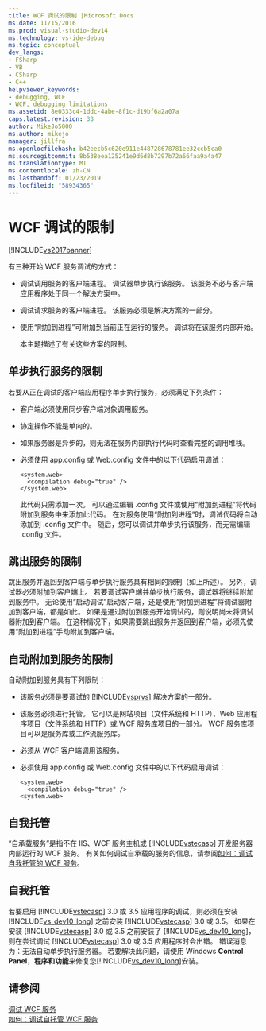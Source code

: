 ```yaml
---
title: WCF 调试的限制 |Microsoft Docs
ms.date: 11/15/2016
ms.prod: visual-studio-dev14
ms.technology: vs-ide-debug
ms.topic: conceptual
dev_langs:
- FSharp
- VB
- CSharp
- C++
helpviewer_keywords:
- debugging, WCF
- WCF, debugging limitations
ms.assetid: 8e0333c4-1ddc-4abe-8f1c-d19bf6a2a07a
caps.latest.revision: 33
author: MikeJo5000
ms.author: mikejo
manager: jillfra
ms.openlocfilehash: b42eecb5c620e911e448728678781ee32ccb5ca0
ms.sourcegitcommit: 8b538eea125241e9d6d8b7297b72a66faa9a4a47
ms.translationtype: MT
ms.contentlocale: zh-CN
ms.lasthandoff: 01/23/2019
ms.locfileid: "58934365"
---
```

# <a name="limitations-on-wcf-debugging"></a>WCF 调试的限制
[!INCLUDE[vs2017banner](../includes/vs2017banner.md)]

有三种开始 WCF 服务调试的方式：  
  
- 调试调用服务的客户端进程。 调试器单步执行该服务。 该服务不必与客户端应用程序处于同一个解决方案中。  
  
- 调试请求服务的客户端进程。 该服务必须是解决方案的一部分。  
  
- 使用“附加到进程”可附加到当前正在运行的服务。 调试将在该服务内部开始。  
  
  本主题描述了有关这些方案的限制。  
  
## <a name="limitations-on-stepping-into-a-service"></a>单步执行服务的限制  
 若要从正在调试的客户端应用程序单步执行服务，必须满足下列条件：  
  
-   客户端必须使用同步客户端对象调用服务。  
  
-   协定操作不能是单向的。  
  
-   如果服务器是异步的，则无法在服务内部执行代码时查看完整的调用堆栈。  
  
-   必须使用 app.config 或 Web.config 文件中的以下代码启用调试：  
  
    ```  
    <system.web>  
      <compilation debug="true" />  
    </system.web>  
    ```  
  
     此代码只需添加一次。 可以通过编辑 .config 文件或使用“附加到进程”将代码附加到服务中来添加此代码。 在对服务使用“附加到进程”时，调试代码将自动添加到 .config 文件中。 随后，您可以调试并单步执行该服务，而无需编辑 .config 文件。  
  
## <a name="limitations-on-stepping-out-of-a-service"></a>跳出服务的限制  
 跳出服务并返回到客户端与单步执行服务具有相同的限制（如上所述）。 另外，调试器必须附加到客户端上。 若要调试客户端并单步执行服务，调试器将继续附加到服务中。 无论使用“启动调试”启动客户端，还是使用“附加到进程”将调试器附加到客户端，都是如此。 如果是通过附加到服务开始调试的，则说明尚未将调试器附加到客户端。 在这种情况下，如果需要跳出服务并返回到客户端，必须先使用“附加到进程”手动附加到客户端。  
  
## <a name="limitations-on-automatic-attach-to-a-service"></a>自动附加到服务的限制  
 自动附加到服务具有下列限制：  
  
-   该服务必须是要调试的 [!INCLUDE[vsprvs](../includes/vsprvs-md.md)] 解决方案的一部分。  
  
-   该服务必须进行托管。 它可以是网站项目（文件系统和 HTTP）、Web 应用程序项目（文件系统和 HTTP）或 WCF 服务库项目的一部分。 WCF 服务库项目可以是服务库或工作流服务库。  
  
-   必须从 WCF 客户端调用该服务。  
  
-   必须使用 app.config 或 Web.config 文件中的以下代码启用调试：  
  
    ```  
    <system.web>  
      <compilation debug="true" />  
    <system.web>  
    ```  
  
## <a name="self-hosting"></a>自我托管  
 “自承载服务”是指不在 IIS、WCF 服务主机或 [!INCLUDE[vstecasp](../includes/vstecasp-md.md)] 开发服务器内部运行的 WCF 服务。 有关如何调试自承载的服务的信息，请参阅[如何：调试自我托管的 WCF 服务](../debugger/how-to-debug-a-self-hosted-wcf-service.md)。  
  
## <a name="self-hosting"></a>自我托管  
 若要启用 [!INCLUDE[vstecasp](../includes/vstecasp-md.md)] 3.0 或 3.5 应用程序的调试，则必须在安装 [!INCLUDE[vs_dev10_long](../includes/vs-dev10-long-md.md)] 之前安装 [!INCLUDE[vstecasp](../includes/vstecasp-md.md)] 3.0 或 3.5。 如果在安装 [!INCLUDE[vstecasp](../includes/vstecasp-md.md)] 3.0 或 3.5 之前安装了 [!INCLUDE[vs_dev10_long](../includes/vs-dev10-long-md.md)]，则在尝试调试 [!INCLUDE[vstecasp](../includes/vstecasp-md.md)] 3.0 或 3.5 应用程序时会出错。 错误消息为：无法自动单步执行服务器。 若要解决此问题，请使用 Windows **Control Panel**，**程序和功能**来修复您[!INCLUDE[vs_dev10_long](../includes/vs-dev10-long-md.md)]安装。  
  
## <a name="see-also"></a>请参阅  
 [调试 WCF 服务](../debugger/debugging-wcf-services.md)   
 [如何：调试自托管 WCF 服务](../debugger/how-to-debug-a-self-hosted-wcf-service.md)
